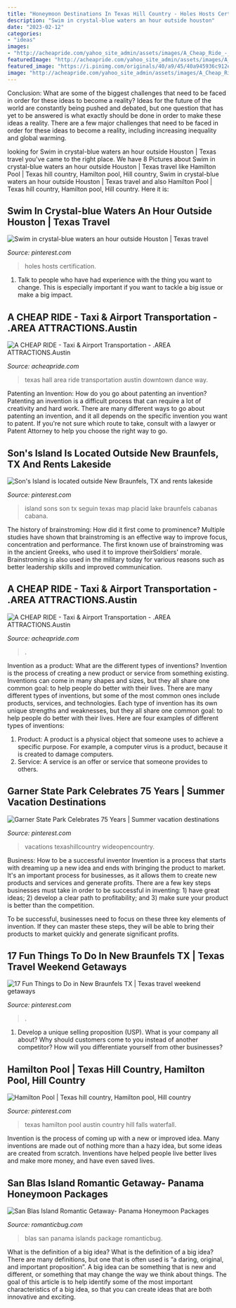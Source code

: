 ```yaml
---
title: "Honeymoon Destinations In Texas Hill Country - Holes Hosts Certification"
description: "Swim in crystal-blue waters an hour outside houston"
date: "2023-02-12"
categories:
- "ideas"
images:
- "http://acheapride.com/yahoo_site_admin/assets/images/A_Cheap_Ride_-_Web_Site_Photos_-_Gruene_Hall.56192538_std.jpg"
featuredImage: "http://acheapride.com/yahoo_site_admin/assets/images/A_Cheap_Ride_-_Web_Site_Photos_-_Gruene_Hall.56192538_std.jpg"
featured_image: "https://i.pinimg.com/originals/40/a9/45/40a945936c912ef81b16024e777873b8.jpg"
image: "http://acheapride.com/yahoo_site_admin/assets/images/A_Cheap_Ride_-_Web_Site_Photos_-_Gruene_Hall.56192538_std.jpg"
---
```



Conclusion: What are some of the biggest challenges that need to be faced in order for these ideas to become a reality?
Ideas for the future of the world are constantly being pushed and debated, but one question that has yet to be answered is what exactly should be done in order to make these ideas a reality. There are a few major challenges that need to be faced in order for these ideas to become a reality, including increasing inequality and global warming.

	

		
looking for Swim in crystal-blue waters an hour outside Houston | Texas travel you've came to the right place. We have 8 Pictures about Swim in crystal-blue waters an hour outside Houston | Texas travel like Hamilton Pool | Texas hill country, Hamilton pool, Hill country, Swim in crystal-blue waters an hour outside Houston | Texas travel and also Hamilton Pool | Texas hill country, Hamilton pool, Hill country. Here it is:
		
    
## Swim In Crystal-blue Waters An Hour Outside Houston | Texas Travel

<img loading=lazy src="https://i.pinimg.com/originals/40/a9/45/40a945936c912ef81b16024e777873b8.jpg" onerror="this.onerror=null;this.src='https://tse1.mm.bing.net/th?id=OIP.knj3FkJ3a5DrQfCwtpBFEAHaFj&amp;pid=15.1';" alt="Swim in crystal-blue waters an hour outside Houston | Texas travel">

_Source: pinterest.com_

>holes hosts certification. 

	

1. Talk to people who have had experience with the thing you want to change. This is especially important if you want to tackle a big issue or make a big impact.

    
## A CHEAP RIDE - Taxi &amp; Airport Transportation - .AREA ATTRACTIONS.Austin

<img loading=lazy src="http://acheapride.com/yahoo_site_admin/assets/images/A_Cheap_Ride_-_Web_Site_Photos_-_Gruene_Hall.56192538_std.jpg" onerror="this.onerror=null;this.src='https://tse2.mm.bing.net/th?id=OIP.O9e4y7O7yOBJGq87EWinswAAAA&amp;pid=15.1';" alt="A CHEAP RIDE - Taxi &amp; Airport Transportation - .AREA ATTRACTIONS.Austin">

_Source: acheapride.com_

>texas hall area ride transportation austin downtown dance way. 

	

Patenting an Invention: How do you go about patenting an invention?
Patenting an invention is a difficult process that can require a lot of creativity and hard work. There are many different ways to go about patenting an invention, and it all depends on the specific invention you want to patent. If you're not sure which route to take, consult with a lawyer or Patent Attorney to help you choose the right way to go.

    
## Son&#039;s Island Is Located Outside New Braunfels, TX And Rents Lakeside

<img loading=lazy src="https://i.pinimg.com/originals/70/23/73/702373185194fd240d8fb4c890758d2b.jpg" onerror="this.onerror=null;this.src='https://tse1.mm.bing.net/th?id=OIP.F2neDaH7QvIBBrMH8MyM9QHaE8&amp;pid=15.1';" alt="Son&#039;s Island is located outside New Braunfels, TX and rents lakeside">

_Source: pinterest.com_

>island sons son tx seguin texas map placid lake braunfels cabanas cabana. 

	

The history of brainstroming: How did it first come to prominence?
Multiple studies have shown that brainstroming is an effective way to improve focus, concentration and performance. The first known use of brainstroming was in the ancient Greeks, who used it to improve theirSoldiers' morale. Brainstroming is also used in the military today for various reasons such as better leadership skills and improved communication.

    
## A CHEAP RIDE - Taxi &amp; Airport Transportation - .AREA ATTRACTIONS.Austin

<img loading=lazy src="https://acheapride.com/yahoo_site_admin/assets/images/A_Cheap_Ride_-_Web_Site_Photos_-_Bass_Concert_Hall_-_09-11.241194639_std.jpg" onerror="this.onerror=null;this.src='https://tse3.mm.bing.net/th?id=OIP.TlrDILiZ3p47LH9p77VxPQAAAA&amp;pid=15.1';" alt="A CHEAP RIDE - Taxi &amp; Airport Transportation - .AREA ATTRACTIONS.Austin">

_Source: acheapride.com_

>. 

	

Invention as a product: What are the different types of inventions?
Invention is the process of creating a new product or service from something existing. Inventions can come in many shapes and sizes, but they all share one common goal: to help people do better with their lives. 
There are many different types of inventions, but some of the most common ones include products, services, and technologies. Each type of invention has its own unique strengths and weaknesses, but they all share one common goal: to help people do better with their lives. 
Here are four examples of different types of inventions: 
1) Product: A product is a physical object that someone uses to achieve a specific purpose. For example, a computer virus is a product, because it is created to damage computers. 
2) Service: A service is an offer or service that someone provides to others.

    
## Garner State Park Celebrates 75 Years | Summer Vacation Destinations

<img loading=lazy src="https://i.pinimg.com/originals/6d/e5/04/6de504d465923ee2e918fec816f6dd25.jpg" onerror="this.onerror=null;this.src='https://tse1.mm.bing.net/th?id=OIP.C0h2DhPo_eA4J4BQXMf-1wHaEP&amp;pid=15.1';" alt="Garner State Park Celebrates 75 Years | Summer vacation destinations">

_Source: pinterest.com_

>vacations texashillcountry wideopencountry. 

	

Business: How to be a successful inventor
Invention is a process that starts with dreaming up a new idea and ends with bringing the product to market. It's an important process for businesses, as it allows them to create new products and services and generate profits.
There are a few key steps businesses must take in order to be successful in inventing: 1) have great ideas; 2) develop a clear path to profitability; and 3) make sure your product is better than the competition.

To be successful, businesses need to focus on these three key elements of invention. If they can master these steps, they will be able to bring their products to market quickly and generate significant profits.

    
## 17 Fun Things To Do In New Braunfels TX | Texas Travel Weekend Getaways

<img loading=lazy src="https://i.pinimg.com/736x/49/ff/80/49ff80fbbc52f5c8c2cdb1bb62b48a65.jpg" onerror="this.onerror=null;this.src='https://tse2.mm.bing.net/th?id=OIP.xaTht_1a0ePCMnHETrlO1gHaLH&amp;pid=15.1';" alt="17 Fun Things to Do in New Braunfels TX | Texas travel weekend getaways">

_Source: pinterest.com_

>. 

	

1. Develop a unique selling proposition (USP). What is your company all about? Why should customers come to you instead of another competitor? How will you differentiate yourself from other businesses? 

    
## Hamilton Pool | Texas Hill Country, Hamilton Pool, Hill Country

<img loading=lazy src="https://i.pinimg.com/736x/d8/b5/31/d8b53176b9b1f8e01a64251be6def007--texas-hill-country-austin.jpg" onerror="this.onerror=null;this.src='https://tse3.mm.bing.net/th?id=OIP.f51eOOhsz2HC19dSmEJCRQHaE7&amp;pid=15.1';" alt="Hamilton Pool | Texas hill country, Hamilton pool, Hill country">

_Source: pinterest.com_

>texas hamilton pool austin country hill falls waterfall. 

	

Invention is the process of coming up with a new or improved idea. Many inventions are made out of nothing more than a hazy idea, but some ideas are created from scratch. Inventions have helped people live better lives and make more money, and have even saved lives.

    
## San Blas Island Romantic Getaway- Panama Honeymoon Packages

<img loading=lazy src="https://i2.wp.com/www.romanticbug.com/wp-content/uploads/2013/02/San-Blas-Islands.jpg?fit=735%2C350" onerror="this.onerror=null;this.src='https://tse2.mm.bing.net/th?id=OIP.tR00sh-GiWXNxHC6QGqYzwHaDh&amp;pid=15.1';" alt="San Blas Island Romantic Getaway- Panama Honeymoon Packages">

_Source: romanticbug.com_

>blas san panama islands package romanticbug. 

	

What is the definition of a big idea?
What is the definition of a big idea? There are many definitions, but one that is often used is “a daring, original, and important proposition”. A big idea can be something that is new and different, or something that may change the way we think about things. The goal of this article is to help identify some of the most important characteristics of a big idea, so that you can create ideas that are both innovative and exciting.

